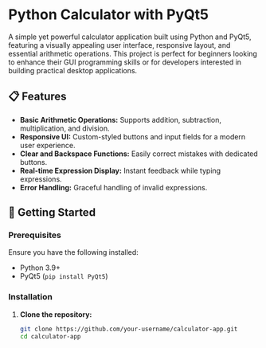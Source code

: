 # Python Calculator with PyQt5

A simple yet powerful calculator application built using Python and PyQt5, featuring a visually appealing user interface, responsive layout, and essential arithmetic operations. This project is perfect for beginners looking to enhance their GUI programming skills or for developers interested in building practical desktop applications.

## 📋 Features
- **Basic Arithmetic Operations:** Supports addition, subtraction, multiplication, and division.
- **Responsive UI:** Custom-styled buttons and input fields for a modern user experience.
- **Clear and Backspace Functions:** Easily correct mistakes with dedicated buttons.
- **Real-time Expression Display:** Instant feedback while typing expressions.
- **Error Handling:** Graceful handling of invalid expressions.

## 🚀 Getting Started

### Prerequisites
Ensure you have the following installed:
- Python 3.9+
- PyQt5 (`pip install PyQt5`)

### Installation
1. **Clone the repository:**
   ```bash
   git clone https://github.com/your-username/calculator-app.git
   cd calculator-app
